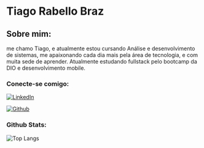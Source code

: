 
# Tiago Rabello Braz
## Sobre mim:
me chamo Tiago, e atualmente estou cursando Análise e desenvolvimento de sistemas, me apaixonando cada dia mais pela área de tecnologia, e com muita sede de aprender. 
Atualmente estudando fullstack pelo bootcamp da DIO e desenvolvimento mobile.

### Conecte-se comigo:
[![LinkedIn](https://img.shields.io/badge/LinkedIn-503?style=for-the-badge&logo=linkedin&logoColor=0E76A8)](https://www.linkedin.com/in/programadoranalistatiagorabello/)

[![Github](https://img.shields.io/badge/Github-503?style=for-the-badge&logo=github)](https://github.com/tirabello)

### Github Stats:
![Top Langs](https://github-readme-stats-git-masterrstaa-rickstaa.vercel.app/api/top-langs/?username=tirabello&layout=compact&bg_color=503&border_color=30A3DC&title_color=E94D5F&text_color=FFF)


